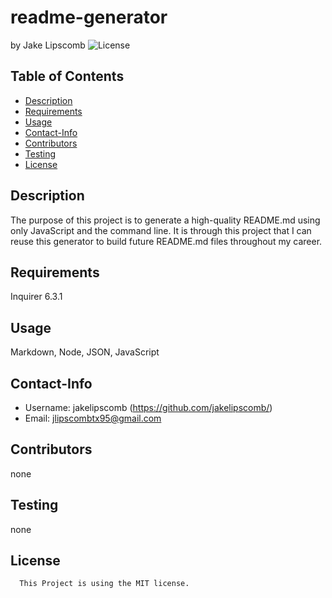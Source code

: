 # readme-generator 
  by Jake Lipscomb
  ![License](https://img.shields.io/badge/License-MIT-blue.svg)
  ## Table of Contents
  * [Description](#description)
  * [Requirements](#requirements)
  * [Usage](#usage)
  * [Contact-Info](#contact-info)
  * [Contributors](#contributors)
  * [Testing](#testing)
* [License](#license)

## Description
The purpose of this project is to generate a high-quality README.md using only JavaScript and the command line. It is through this project that I can reuse this generator to build future README.md files throughout my career.
## Requirements
Inquirer 6.3.1
## Usage
Markdown, Node, JSON, JavaScript
## Contact-Info
* Username: jakelipscomb (https://github.com/jakelipscomb/)
* Email: jlipscombtx95@gmail.com
## Contributors
none
## Testing


none


## License
      This Project is using the MIT license.
